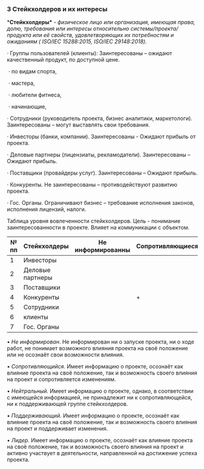### 3 Стейкхолдеров и их интересы

 

***Стейкхолдеры\*** *- физическое лицо или организация, имеющая права, долю, требования или интересы относительно системы/проекта/продукта или её свойств, удовлетворяющих их потребностям и ожиданиям ( ISO/IEC 15288:2015, ISO/IEC 29148:2018).*

 

·     Группы пользователей (клиенты): Заинтересованы – ожидают качественный продукт, по доступной цене.

​	·     по видам спорта,

​	·     мастера,

​	·     любители фитнеса, 

​	·     начинающие,

·     Сотрудники (руководитель проекта, бизнес аналитики, маркетологи). Заинтересованы – могут выставлять свои требования.

·     Инвесторы (банки, компании). Заинтересованы - Ожидают прибыль от проекта.

·     Деловые партнеры (лицензиаты, рекламодатели). Заинтересованы – Ожидают прибыль.

·     Поставщики (провайдеры услуг). Заинтересованы – Ожидают прибыль.

·     Конкуренты. Не заинтересованы – противодействуют развитию проекта.

·     Гос. Органы. Ограничивают бизнес – требование исполнения законов, исполнения лицензий, налоги.

 

Таблица уровня вовлеченности стейкхолдеров. Цель - понимание заинтересованности в проекте. Влияет на коммуникации с объектом.

| **№ пп** | **Стейкхолдеры** | **Не информированны** | **Сопротивляющиеся** | **Нейтральный** | **Поддерживающие** | **Лидер** |
| -------- | ---------------- | --------------------- | -------------------- | --------------- | ------------------ | --------- |
| 1        | Инвесторы        |                       |                      |                 | +                  |           |
| 2        | Деловые партнеры |                       |                      |                 | +                  |           |
| 3        | Поставщики       |                       |                      |                 | +                  |           |
| 4        | Конкуренты       |                       | +                    |                 |                    |           |
| 5        | Сотрудники       |                       |                      |                 |                    | +         |
| 6        | клиенты          |                       |                      |                 | +                  |           |
| 7        | Гос. Органы      |                       |                      | +               |                    |           |

 

• *Не информирован*. Не информирован ни о запуске проекта, ни о ходе работ, не понимает возможного влияния проекта на своё положение или не осознаёт свои возможности влияния.

• *Сопротивляющийся.* Имеет информацию о проекте, осознаёт как влияние проекта на своё положение, так и возможность своего влияния на проект и сопротивляется изменениям.

• *Нейтральный.* Имеет информацию о проекте, однако, в соответствии с имеющейся информацией, не принадлежит ни к сопротивляющейся, ни к поддерживающей группе стейкхолдеров.

• *Поддерживающий.* Имеет информацию о проекте, осознаёт как влияние проекта на своё положение, так и возможность своего влияния на проект и поддерживает изменения.

• *Лидер.* Имеет информацию о проекте, осознаёт как влияние проекта на своё положение, так и возможность своего влияния на проект и активно участвует в деятельности, направленной на достижение успеха проекта.